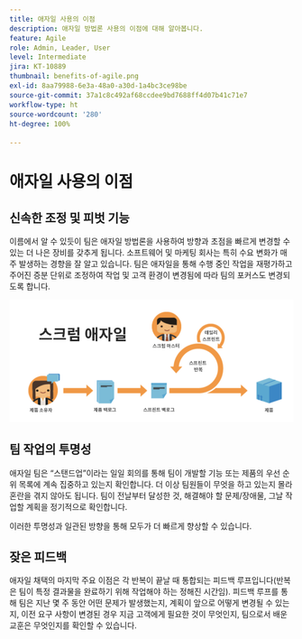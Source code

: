 ```yaml
---
title: 애자일 사용의 이점
description: 애자일 방법론 사용의 이점에 대해 알아봅니다.
feature: Agile
role: Admin, Leader, User
level: Intermediate
jira: KT-10889
thumbnail: benefits-of-agile.png
exl-id: 8aa79988-6e3a-48a0-a30d-1a4bc3ce98be
source-git-commit: 37a1c8c492af68ccdee9bd7688ff4d07b41c71e7
workflow-type: ht
source-wordcount: '280'
ht-degree: 100%

---
```


# 애자일 사용의 이점

## 신속한 조정 및 피벗 기능

이름에서 알 수 있듯이 팀은 애자일 방법론을 사용하여 방향과 초점을 빠르게 변경할 수 있는 더 나은 장비를 갖추게 됩니다. 소프트웨어 및 마케팅 회사는 특히 수요 변화가 매주 발생하는 경향을 잘 알고 있습니다. 팀은 애자일을 통해 수행 중인 작업을 재평가하고 주어진 증분 단위로 조정하여 작업 및 고객 환경이 변경됨에 따라 팀의 포커스도 변경되도록 합니다.

![애자일 작업 스트림](assets/agile-work-stream.png)

## 팀 작업의 투명성

애자일 팀은 “스탠드업”이라는 일일 회의를 통해 팀이 개발할 기능 또는 제품의 우선 순위 목록에 계속 집중하고 있는지 확인합니다. 더 이상 팀원들이 무엇을 하고 있는지 몰라 혼란을 겪지 않아도 됩니다. 팀이 전날부터 달성한 것, 해결해야 할 문제/장애물, 그날 작업할 계획을 정기적으로 확인합니다.



이러한 투명성과 일관된 방향을 통해 모두가 더 빠르게 향상할 수 있습니다.



## 잦은 피드백

애자일 채택의 마지막 주요 이점은 각 반복이 끝날 때 통합되는 피드백 루프입니다(반복은 팀이 특정 결과물을 완료하기 위해 작업해야 하는 정해진 시간임). 피드백 루프를 통해 팀은 지난 몇 주 동안 어떤 문제가 발생했는지, 계획이 앞으로 어떻게 변경될 수 있는지, 이전 요구 사항이 변경된 경우 지금 고객에게 필요한 것이 무엇인지, 팀으로서 배운 교훈은 무엇인지를 확인할 수 있습니다.
